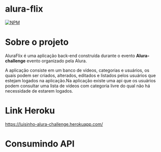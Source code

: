 # alura-flix

[![NPM](https://img.shields.io/npm/l/react)](https://github.com/luisinho/alura-challenge/blob/main/LICENSE)

# Sobre o projeto

AluraFlix é uma aplicação back-end construída durante o evento **Alura-challenge** evento organizado pela Alura.

A aplicação consiste em um banco de vídeos, categorias e usuários, os quais podem ser criados, alterados, editados e listados pelos usuários que estejam logados na aplicação.Na aplicação existe uma api que os usuários podem consultar uma lista de vídeos com categoria livre do qual não há necessidade de estarem logados.

# Link Heroku
https://luisinho-alura-challenge.herokuapp.com/

# Consumindo API
